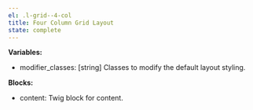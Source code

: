 ```yaml
---
el: .l-grid--4-col
title: Four Column Grid Layout
state: complete
---
```


__Variables:__
* modifier_classes: [string] Classes to modify the default layout styling.

__Blocks:__
* content: Twig block for content.

